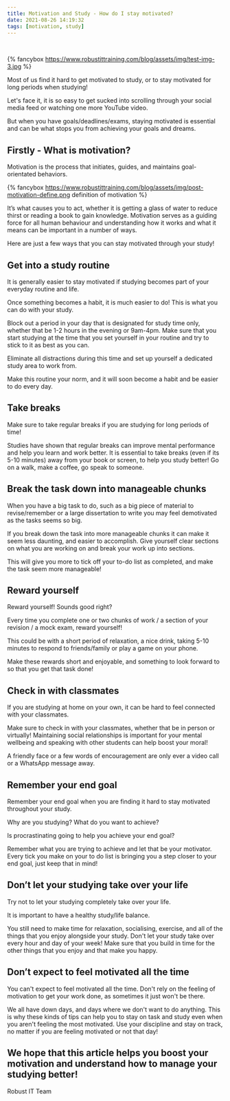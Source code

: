 ```yaml
---
title: Motivation and Study - How do I stay motivated?
date: 2021-08-26 14:19:32
tags: [motivation, study]
---
```


<style>
    #banner {
    position: absolute;
    top: 0;
    left: 0;
    width: 100%;
    height: 100%;
    background: -webkit-linear-gradient(rgba(0,0,0,0.1), rgba(0,0,0,0.6)), url(https://www.robustittraining.com/blog/assets/img/test-img-3.jpg) center;
    background: -moz-linear-gradient(rgba(0,0,0,0.1), rgba(0,0,0,0.6)), url(https://www.robustittraining.com/blog/assets/img/test-img-3.jpg) center;
    background: -ms-linear-gradient(rgba(0,0,0,0.1), rgba(0,0,0,0.6)), url(https://www.robustittraining.com/blog/assets/img/test-img-3.jpg) center;
    background: linear-gradient(rgba(0,0,0,0.1), rgba(0,0,0,0.6)), url(https://www.robustittraining.com/blog/assets/img/test-img-3.jpg) center;
    -webkit-background-size: cover;
    -moz-background-size: cover;
    background-size: cover;
    z-index: -1;
}
</style>
<br>

<!-- add image to post -->

{% fancybox https://www.robustittraining.com/blog/assets/img/test-img-3.jpg  %}

<!-- add content to post -->

Most of us find it hard to get motivated to study, or to stay motivated for long periods when studying!

Let's face it, it is so easy to get sucked into scrolling through your social media feed or watching one more YouTube video.

But when you have goals/deadlines/exams, staying motivated is essential and can be what stops you from achieving your goals and dreams.

## Firstly - What is motivation?

Motivation is the process that initiates, guides, and maintains goal-orientated behaviors.

{% fancybox https://www.robustittraining.com/blog/assets/img/post-motivation-define.png definition of motivation %}

It’s what causes you to act, whether it is getting a glass of water to reduce thirst or reading a book to gain knowledge. Motivation serves as a guiding force for all human behaviour and understanding how it works and what it means can be important in a number of ways.

Here are just a few ways that you can stay motivated through your study!

## Get into a study routine

It is generally easier to stay motivated if studying becomes part of your everyday routine and life.

Once something becomes a habit, it is much easier to do! This is what you can do with your study.

Block out a period in your day that is designated for study time only, whether that be 1-2 hours in the evening or 9am-4pm. Make sure that you start studying at the time that you set yourself in your routine and try to stick to it as best as you can.

Eliminate all distractions during this time and set up yourself a dedicated study area to work from.

Make this routine your norm, and it will soon become a habit and be easier to do every day.

## Take breaks

Make sure to take regular breaks if you are studying for long periods of time!

Studies have shown that regular breaks can improve mental performance and help you learn and work better. It is essential to take breaks (even if its 5-10 minutes) away from your book or screen, to help you study better! Go on a walk, make a coffee, go speak to someone.

## Break the task down into manageable chunks

When you have a big task to do, such as a big piece of material to revise/remember or a large dissertation to write you may feel demotivated as the tasks seems so big.

If you break down the task into more manageable chunks it can make it seem less daunting, and easier to accomplish. Give yourself clear sections on what you are working on and break your work up into sections.

This will give you more to tick off your to-do list as completed, and make the task seem more manageable!

## Reward yourself

Reward yourself! Sounds good right?

Every time you complete one or two chunks of work / a section of your revision / a mock exam, reward yourself!

This could be with a short period of relaxation, a nice drink, taking 5-10 minutes to respond to friends/family or play a game on your phone.

Make these rewards short and enjoyable, and something to look forward to so that you get that task done!

## Check in with classmates

If you are studying at home on your own, it can be hard to feel connected with your classmates.

Make sure to check in with your classmates, whether that be in person or virtually! Maintaining social relationships is important for your mental wellbeing and speaking with other students can help boost your moral!

A friendly face or a few words of encouragement are only ever a video call or a WhatsApp message away.

## Remember your end goal

Remember your end goal when you are finding it hard to stay motivated throughout your study.

Why are you studying? What do you want to achieve?

Is procrastinating going to help you achieve your end goal?

Remember what you are trying to achieve and let that be your motivator. Every tick you make on your to do list is bringing you a step closer to your end goal, just keep that in mind!

## Don’t let your studying take over your life

Try not to let your studying completely take over your life.

It is important to have a healthy study/life balance.

You still need to make time for relaxation, socialising, exercise, and all of the things that you enjoy alongside your study. Don't let your study take over every hour and day of your week! Make sure that you build in time for the other things that you enjoy and that make you happy.

## Don’t expect to feel motivated all the time

You can't expect to feel motivated all the time. Don't rely on the feeling of motivation to get your work done, as sometimes it just won't be there.

We all have down days, and days where we don't want to do anything. This is why these kinds of tips can help you to stay on task and study even when you aren't feeling the most motivated. Use your discipline and stay on track, no matter if you are feeling motivated or not that day!

## We hope that this article helps you boost your motivation and understand how to manage your studying better!

Robust IT Team
